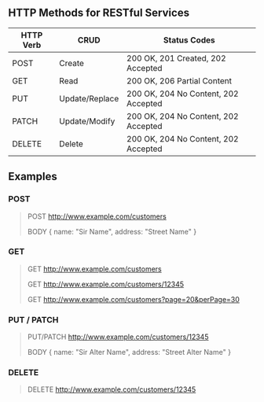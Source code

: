 ## HTTP Methods for RESTful Services

| HTTP Verb | CRUD           | Status Codes                         |
| --------- | -------------- | ------------------------------------ |
| POST      | Create         | 200 OK, 201 Created, 202 Accepted    |
| GET       | Read           | 200 OK, 206 Partial Content          |
| PUT       | Update/Replace | 200 OK, 204 No Content, 202 Accepted |
| PATCH     | Update/Modify  | 200 OK, 204 No Content, 202 Accepted |
| DELETE    | Delete         | 200 OK, 204 No Content, 202 Accepted |

## Examples

### POST

> POST http://www.example.com/customers
>
> BODY { name: "Sir Name", address: "Street Name" }

### GET

> GET http://www.example.com/customers
>
> GET http://www.example.com/customers/12345
>
> GET http://www.example.com/customers?page=20&perPage=30

### PUT / PATCH

> PUT/PATCH http://www.example.com/customers/12345
>
> BODY { name: "Sir Alter Name", address: "Street Alter Name" }

### DELETE

> DELETE http://www.example.com/customers/12345
